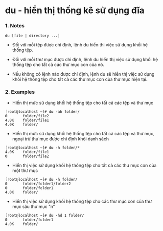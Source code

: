 #  du - hiển thị thống kê sử dụng đĩa
### 1. Notes
```
du [file | directory ...]
```
* Đối với mỗi tệp được chỉ định, lệnh du hiển thị việc sử dụng khối hệ thống tệp.

* Đối với mỗi thư mục được chỉ định, lệnh du hiển thị việc sử dụng khối hệ thống tệp cho tất cả các thư mục con của nó.

* Nếu không có lệnh nào được chỉ định, lệnh du sẽ hiển thị việc sử dụng khối hệ thống tệp cho tất cả các thư mục con của thư mục hiện tại.

### 2. Examples
* Hiển thị mức sử dụng khối hệ thống tệp cho tất cả các tệp và thư mục
```
[root@localhost ~]# du -ah folder/
0       folder/file2
4.0K    folder/file1
4.0K    folder/
```
* Hiển thị mức sử dụng khối hệ thống tệp cho tất cả các tệp và thư mục, ngoại trừ thư mục được chỉ định khỏi danh sách
```
[root@localhost ~]# du -h folder/*
4.0K    folder/file1
0       folder/file2
```
* Hiển thị việc sử dụng khối hệ thống tệp cho tất cả các thư mục con của một thư mục
```
[root@localhost ~]# du -h folder/
0       folder/folder1/folder2
0       folder/folder1
4.0K    folder/
```
* Hiển thị việc sử dụng khối hệ thống tệp cho các thư mục con của thư mục sâu thư mục "n"
```
[root@localhost ~]# du -hd 1 folder/
0       folder/folder1
4.0K    folder/
```
